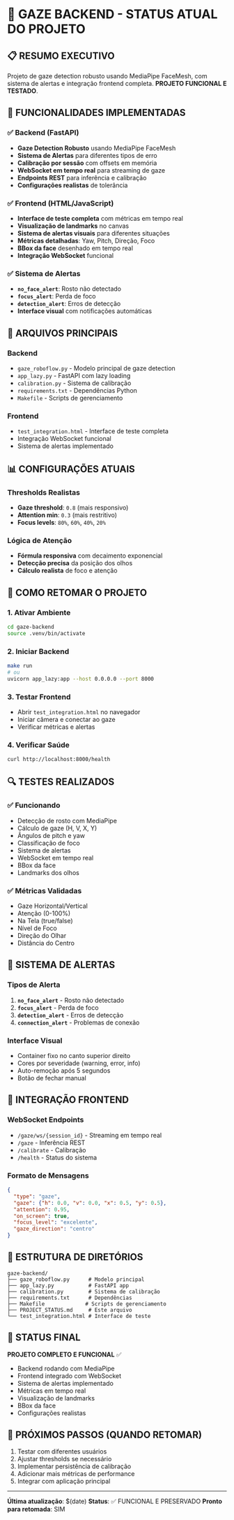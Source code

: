 # 🎯 **GAZE BACKEND - STATUS ATUAL DO PROJETO**

## 📋 **RESUMO EXECUTIVO**
Projeto de gaze detection robusto usando MediaPipe FaceMesh, com sistema de alertas e integração frontend completa. **PROJETO FUNCIONAL E TESTADO**.

## 🚀 **FUNCIONALIDADES IMPLEMENTADAS**

### **✅ Backend (FastAPI)**
- **Gaze Detection Robusto** usando MediaPipe FaceMesh
- **Sistema de Alertas** para diferentes tipos de erro
- **Calibração por sessão** com offsets em memória
- **WebSocket em tempo real** para streaming de gaze
- **Endpoints REST** para inferência e calibração
- **Configurações realistas** de tolerância

### **✅ Frontend (HTML/JavaScript)**
- **Interface de teste completa** com métricas em tempo real
- **Visualização de landmarks** no canvas
- **Sistema de alertas visuais** para diferentes situações
- **Métricas detalhadas**: Yaw, Pitch, Direção, Foco
- **BBox da face** desenhado em tempo real
- **Integração WebSocket** funcional

### **✅ Sistema de Alertas**
- **`no_face_alert`**: Rosto não detectado
- **`focus_alert`**: Perda de foco
- **`detection_alert`**: Erros de detecção
- **Interface visual** com notificações automáticas

## 🔧 **ARQUIVOS PRINCIPAIS**

### **Backend**
- `gaze_roboflow.py` - Modelo principal de gaze detection
- `app_lazy.py` - FastAPI com lazy loading
- `calibration.py` - Sistema de calibração
- `requirements.txt` - Dependências Python
- `Makefile` - Scripts de gerenciamento

### **Frontend**
- `test_integration.html` - Interface de teste completa
- Integração WebSocket funcional
- Sistema de alertas implementado

## 📊 **CONFIGURAÇÕES ATUAIS**

### **Thresholds Realistas**
- **Gaze threshold**: `0.8` (mais responsivo)
- **Attention min**: `0.3` (mais restritivo)
- **Focus levels**: `80%`, `60%`, `40%`, `20%`

### **Lógica de Atenção**
- **Fórmula responsiva** com decaimento exponencial
- **Detecção precisa** da posição dos olhos
- **Cálculo realista** de foco e atenção

## 🎯 **COMO RETOMAR O PROJETO**

### **1. Ativar Ambiente**
```bash
cd gaze-backend
source .venv/bin/activate
```

### **2. Iniciar Backend**
```bash
make run
# ou
uvicorn app_lazy:app --host 0.0.0.0 --port 8000
```

### **3. Testar Frontend**
- Abrir `test_integration.html` no navegador
- Iniciar câmera e conectar ao gaze
- Verificar métricas e alertas

### **4. Verificar Saúde**
```bash
curl http://localhost:8000/health
```

## 🔍 **TESTES REALIZADOS**

### **✅ Funcionando**
- Detecção de rosto com MediaPipe
- Cálculo de gaze (H, V, X, Y)
- Ângulos de pitch e yaw
- Classificação de foco
- Sistema de alertas
- WebSocket em tempo real
- BBox da face
- Landmarks dos olhos

### **✅ Métricas Validadas**
- Gaze Horizontal/Vertical
- Atenção (0-100%)
- Na Tela (true/false)
- Nível de Foco
- Direção do Olhar
- Distância do Centro

## 🚨 **SISTEMA DE ALERTAS**

### **Tipos de Alerta**
1. **`no_face_alert`** - Rosto não detectado
2. **`focus_alert`** - Perda de foco
3. **`detection_alert`** - Erros de detecção
4. **`connection_alert`** - Problemas de conexão

### **Interface Visual**
- Container fixo no canto superior direito
- Cores por severidade (warning, error, info)
- Auto-remoção após 5 segundos
- Botão de fechar manual

## 🔗 **INTEGRAÇÃO FRONTEND**

### **WebSocket Endpoints**
- `/gaze/ws/{session_id}` - Streaming em tempo real
- `/gaze` - Inferência REST
- `/calibrate` - Calibração
- `/health` - Status do sistema

### **Formato de Mensagens**
```json
{
  "type": "gaze",
  "gaze": {"h": 0.0, "v": 0.0, "x": 0.5, "y": 0.5},
  "attention": 0.95,
  "on_screen": true,
  "focus_level": "excelente",
  "gaze_direction": "centro"
}
```

## 📁 **ESTRUTURA DE DIRETÓRIOS**
```
gaze-backend/
├── gaze_roboflow.py      # Modelo principal
├── app_lazy.py           # FastAPI app
├── calibration.py        # Sistema de calibração
├── requirements.txt      # Dependências
├── Makefile             # Scripts de gerenciamento
├── PROJECT_STATUS.md     # Este arquivo
└── test_integration.html # Interface de teste
```

## 🎉 **STATUS FINAL**
**PROJETO COMPLETO E FUNCIONAL** ✅

- Backend rodando com MediaPipe
- Frontend integrado com WebSocket
- Sistema de alertas implementado
- Métricas em tempo real
- Visualização de landmarks
- BBox da face
- Configurações realistas

## 🚀 **PRÓXIMOS PASSOS (QUANDO RETOMAR)**
1. Testar com diferentes usuários
2. Ajustar thresholds se necessário
3. Implementar persistência de calibração
4. Adicionar mais métricas de performance
5. Integrar com aplicação principal

---
**Última atualização**: $(date)
**Status**: ✅ FUNCIONAL E PRESERVADO
**Pronto para retomada**: SIM
